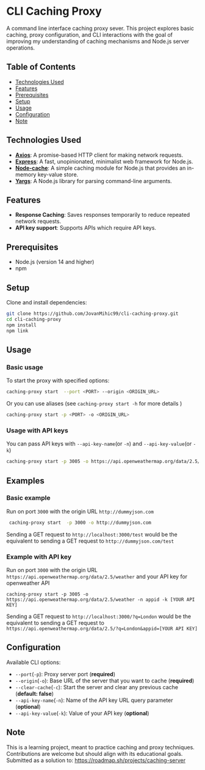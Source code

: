 # CLI Caching Proxy

A command line interface caching proxy sever.
This project explores basic caching, proxy configuration, and CLI interactions with the goal of improving my understanding of caching mechanisms and Node.js server operations.

## Table of Contents

- [Technologies Used](#technologies-used)
- [Features](#features)
- [Prerequisites](#prerequisites)
- [Setup](#setup)
- [Usage](#usage)
- [Configuration](#configuration)
- [Note](#note)

## Technologies Used

- **[Axios](https://axios-http.com/)**: A promise-based HTTP client for making network requests.
- **[Express](https://expressjs.com/)**: A fast, unopinionated, minimalist web framework for Node.js.
- **[Node-cache](https://www.npmjs.com/package/node-cache)**: A simple caching module for Node.js that provides an in-memory key-value store.
- **[Yargs](https://github.com/yargs/yargs)**: A Node.js library for parsing command-line arguments.

## Features

- **Response Caching**: Saves responses temporarily to reduce repeated network requests.
- **API key support**: Supports APIs which require API keys.

## Prerequisites

- Node.js (version 14 and higher)
- npm

## Setup

Clone and install dependencies:

```bash
git clone https://github.com/JovanMihic99/cli-caching-proxy.git
cd cli-caching-proxy
npm install
npm link
```

## Usage

### Basic usage

To start the proxy with specified options:

```bash
caching-proxy start  --port <PORT> --origin <ORIGIN_URL>
```

Or you can use aliases (see `caching-proxy start -h` for more details )

```bash
caching-proxy start -p <PORT> -o <ORIGIN_URL>
```

### Usage with API keys

You can pass API keys with `--api-key-name`(or `-n`) and `--api-key-value`(or `-k`)

```bash
caching-proxy start -p 3005 -o https://api.openweathermap.org/data/2.5/weather -n appid -k [YOUR API KEY]
```

## Examples

### Basic example

Run on port `3000` with the origin URL `http://dummyjson.com`

```bash
 caching-proxy start  -p 3000 -o http://dummyjson.com
```

Sending a GET request to `http://localhost:3000/test` would be the equivalent to sending a GET request to `http://dummyjson.com/test`

### Example with API key

Run on port `3000` with the origin URL `https://api.openweathermap.org/data/2.5/weather` and your API key for openweather API

```
caching-proxy start -p 3005 -o https://api.openweathermap.org/data/2.5/weather -n appid -k [YOUR API KEY]
```

Sending a GET request to `http://localhost:3000/?q=London` would be the equivalent to sending a GET request to `https://api.openweathermap.org/data/2.5/?q=London&appid=[YOUR API KEY]`

## Configuration

Available CLI options:

- `--port`(`-p`): Proxy server port (**required**)
- `--origin`(`-o`): Base URL of the server that you want to cache (**required**)
- `--clear-cache`(`-c`): Start the server and clear any previous cache (**default: false**)
- `--api-key-name`(`-n`): Name of the API key URL query parameter (**optional**)
- `--api-key-value`(`-k`): Value of your API key (**optional**)

## Note

This is a learning project, meant to practice caching and proxy techniques. Contributions are welcome but should align with its educational goals.
Submitted as a solution to: https://roadmap.sh/projects/caching-server
